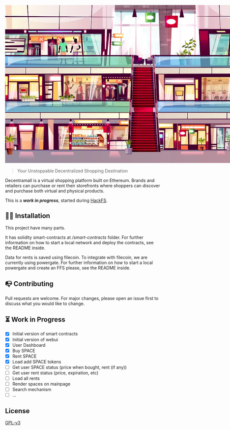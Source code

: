 <div align="center">
    <img style="max-width: 900px" src="welcome.webp">
</div>


> Your Unstoppable Decentralized Shopping Destination

Decentramall is a virtual shopping platform built on Ethereum. Brands and retailers can purchase or rent their storefronts where shoppers can discover and purchase both virtual and physical products.

This is a ***work in progress***, started during [HackFS](https://hackfs.com/).

## 👨‍🏭 Installation

This project have many parts.

It has solidity smart-contracts at */smart-contracts* folder. For further information on how to start a local network and deploy the contracts, see the README inside.

Data for rents is saved using filecoin. To integrate with filecoin, we are currently using powergate. For further information on how to start a local powergate and create an FFS please, see the README inside.

## 📭 Contributing
Pull requests are welcome. For major changes, please open an issue first to discuss what you would like to change.

## ⏳ Work in Progress

- [x] Initial version of smart contracts
- [x] Initial version of webui
- [x] User Dashboard
- [x] Buy SPACE
- [x] Rent SPACE
- [x] Load add SPACE tokens
- [ ] Get user SPACE status (price when bought, rent (if any))
- [ ] Get user rent status (price, expiration, etc)
- [ ] Load all rents
- [ ] Render spaces on mainpage
- [ ] Search mechanism
- [ ] ...

## License
[GPL-v3](LICENSE)